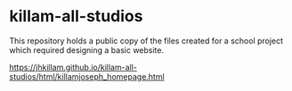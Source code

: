 # killam-all-studios

This repository holds a public copy of the files created for a school project which required designing a basic website.

https://jhkillam.github.io/killam-all-studios/html/killamjoseph_homepage.html
